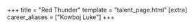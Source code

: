 
+++
title = "Red Thunder"
template = "talent_page.html"
[extra]
career_aliases = ["Kowboj Luke"]
+++
